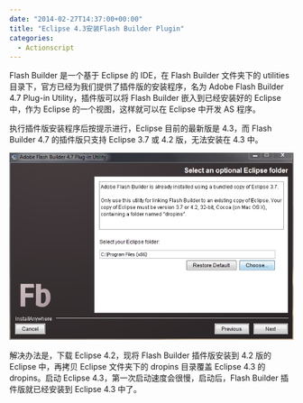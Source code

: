 ```yaml
---
date: "2014-02-27T14:37:00+00:00"
title: "Eclipse 4.3安装Flash Builder Plugin"
categories:
  - Actionscript
---
```


Flash Builder 是一个基于 Eclipse 的 IDE，在 Flash Builder 文件夹下的 utilities 目录下，官方已经为我们提供了插件版的安装程序，名为 Adobe Flash Builder 4.7 Plug-in Utility，插件版可以将 Flash Builder 嵌入到已经安装好的 Eclipse 中，作为 Eclipse 的一个视图，这样就可以在 Eclipse 中开发 AS 程序。

执行插件版安装程序后按提示进行，Eclipse 目前的最新版是 4.3，而 Flash Builder 4.7 的插件版只支持 Eclipse 3.7 或 4.2 版，无法安装在 4.3 中。

![Alt text](/upload/flashbuilder4.7plugin.png)

解决办法是，下载 Eclipse 4.2，现将 Flash Builder 插件版安装到 4.2 版的 Eclipse 中，再拷贝 Eclipse 文件夹下的 dropins 目录覆盖 Eclipse 4.3 的 dropins。启动 Eclipse 4.3，第一次启动速度会很慢，启动后，Flash Builder 插件版就已经安装到 Eclipse 4.3 中了。
